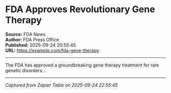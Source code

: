 # FDA Approves Revolutionary Gene Therapy

**Source:** FDA News  
**Author:** FDA Press Office  
**Published:** 2025-09-24 20:55:45  
**URL:** https://example.com/fda-gene-therapy  

---

The FDA has approved a groundbreaking gene therapy treatment for rare genetic disorders...

---
*Captured from Zapier Table on 2025-09-24 22:55:45*
